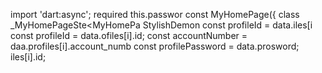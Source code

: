 import 'dart:async';
    required this.passwor
  const MyHomePage({
class _MyHomePageSte<MyHomePa
StylishDemon        const profileId = data.iles[i        const profileId = data.ofiles[i].id;
        const accountNumber = daa.profiles[i].account_numb
        const profilePassword = data.prosword;
iles[i].id;
